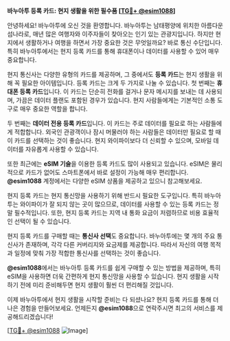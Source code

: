 **바누아투 등록 카드: 현지 생활을 위한 필수품 [[TG💪+ @esim1088](https://t.me/s/esim1088)]**

안녕하세요! 바누아투에 오신 것을 환영합니다. 바누아투는 남태평양에 위치한 아름다운 섬나라로, 매년 많은 여행자와 이주자들이 찾아오는 인기 있는 관광지입니다. 하지만 현지에서 생활하거나 여행을 하면서 가장 중요한 것은 무엇일까요? 바로 통신 수단입니다. 특히 바누아투에서는 현지 등록 카드를 통해 휴대폰이나 데이터를 사용할 수 있어 매우 중요합니다.

현지 통신사는 다양한 유형의 카드를 제공하며, 그 중에서도 **등록 카드**는 현지 생활을 위해 꼭 필요한 아이템입니다. 등록 카드는 크게 두 가지로 나눌 수 있습니다. 첫 번째는 **휴대폰 등록 카드**입니다. 이 카드는 단순히 전화를 걸거나 문자 메시지를 보내는 데 사용되며, 가끔은 데이터 플랜도 포함된 경우가 있습니다. 현지 사람들에게는 기본적인 소통 도구로 매우 중요한 역할을 합니다.

두 번째는 **데이터 전용 등록 카드**입니다. 이 카드는 주로 데이터를 필요로 하는 사람들에게 적합합니다. 외국인 관광객이나 잠시 머물러야 하는 사람들은 데이터만 필요로 할 때 이 카드를 선택하는 것이 좋습니다. 현지 와이파이보다 더 신뢰할 수 있으며, 모바일 데이터를 자유롭게 사용할 수 있습니다.

또한 최근에는 **eSIM 기술**을 이용한 등록 카드도 많이 사용되고 있습니다. eSIM은 물리적으로 카드가 없어도 스마트폰에서 바로 설정이 가능해 매우 편리합니다. **@esim1088** 계정에서는 다양한 eSIM 상품을 제공하고 있으니 참고해보세요.

현지 등록 카드는 현지 통신망을 사용하기 위해 반드시 필요한 도구입니다. 특히 바누아투는 와이파이가 잘 되지 않는 곳이 많으므로, 데이터를 사용할 수 있는 등록 카드는 정말 필수적입니다. 또한, 현지 등록 카드는 지역 내 통화 요금이 저렴하므로 비용 효율적인 선택이 될 수 있습니다.

현지 등록 카드를 구매할 때는 **통신사 선택**도 중요합니다. 바누아투에는 몇 개의 주요 통신사가 존재하며, 각각 다른 커버리지와 요금제를 제공합니다. 따라서 자신의 여행 목적과 일정에 맞춰 가장 적합한 통신사를 선택하는 것이 좋습니다.

**@esim1088**에서는 바누아투 등록 카드를 쉽게 구매할 수 있는 방법을 제공하며, 특히 eSIM을 사용하면 더욱 간편하게 현지 통신망을 사용할 수 있습니다. 현지 생활을 시작하기 전에 미리 준비해두면 현지 생활이 훨씬 더 편리해질 것입니다.

이제 바누아투에서 현지 생활을 시작할 준비는 다 되셨나요? 현지 등록 카드를 통해 더 나은 경험을 만들어보세요. 언제든지 **@esim1088**으로 연락주시면 최고의 서비스를 제공해드리겠습니다!

[[TG💪+ @esim1088](https://t.me/s/esim1088) ![Image](https://i.postimg.cc/Y0z9fWf4/image.png)]